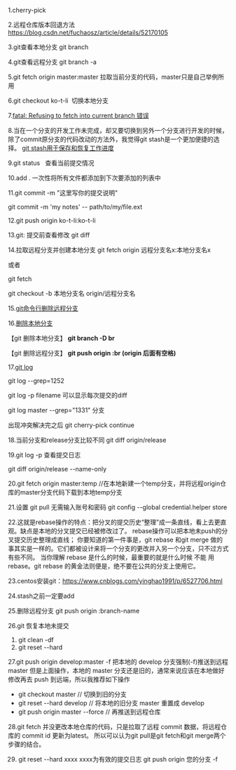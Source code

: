 1.cherry-pick

2.远程仓库版本回退方法 https://blog.csdn.net/fuchaosz/article/details/52170105

3.git查看本地分支 git branch

4.git查看远程分支 git branch -a 

5.git fetch origin master:master 拉取当前分支的代码，master只是自己举例所用

6.git checkout ko-t-li  切换本地分支

7.[fatal: Refusing to fetch into current branch 错误](https://www.jianshu.com/p/955ddee023bb)

8.当在一个分支的开发工作未完成，却又要切换到另外一个分支进行开发的时候，除了commit原分支的代码改动的方法外，我觉得git stash是一个更加便捷的选择。
[git stash用于保存和恢复工作进度](https://gist.github.com/subchen/3409a16cb46327ca7691)

9.git status   查看当前提交情况

10.add .   一次性将所有文件都添加到下次要添加的列表中

11.git commit -m "这里写你的提交说明"

git commit -m 'my notes' -- path/to/my/file.ext

12.git push origin ko-t-li:ko-t-li

13.git: 提交前查看修改 git diff

14.拉取远程分支并创建本地分支 git fetch origin 远程分支名x:本地分支名x

或者

git fetch

git checkout -b 本地分支名 origin/远程分支名

15.[git命令行删除远程分支](https://blog.csdn.net/furzoom/article/details/53002699)

16.[删除本地分支](https://www.cnblogs.com/hqbhonker/p/5092300.html)

【git 删除本地分支】
**git branch -D br**

【git 删除远程分支】
**git push origin :br  (origin 后面有空格)**

17.[git log](https://blog.csdn.net/kongbaidepao/article/details/54983196)

git log --grep=1252

git log -p filename
可以显示每次提交的diff

git log master  --grep="1331"
分支

出现冲突解决完之后  git cherry-pick continue

18.当前分支和release分支比较不同   git diff origin/release

19.git log -p 查看提交日志

git diff origin/release --name-only

20.git fetch origin master:temp 
//在本地新建一个temp分支，并将远程origin仓库的master分支代码下载到本地temp分支

21.设置 git pull 无需输入账号和密码
git config --global credential.helper store

22.这就是rebase操作的特点：把分叉的提交历史“整理”成一条直线，看上去更直观。缺点是本地的分叉提交已经被修改过了。
rebase操作可以把本地未push的分叉提交历史整理成直线；
你要知道的第一件事是，git rebase 和git merge 做的事其实是一样的。它们都被设计来将一个分支的更改并入另一个分支，只不过方式有些不同。
当你理解 rebase 是什么的时候，最重要的就是什么时候 不能 用 rebase。git rebase 的黄金法则便是，绝不要在公共的分支上使用它。

23.centos安装git：https://www.cnblogs.com/yinghao1991/p/6527706.html

24.stash之前一定要add

25.删除远程分支  git push origin :branch-name

26.git 恢复本地未提交
1. git clean -df
2. git reset --hard

27.git push origin develop:master -f
把本地的 develop 分支强制(-f)推送到远程 master
但是上面操作，本地的 master 分支还是旧的，通常来说应该在本地做好修改再去 push 到远端，所以我推荐如下操作
- git checkout master // 切换到旧的分支
- git reset --hard develop // 将本地的旧分支 master 重置成 develop
- git push origin master --force // 再推送到远程仓库

28.git fetch 并没更改本地仓库的代码，只是拉取了远程 commit 数据，将远程仓库的 commit id 更新为latest。
所以可以认为git pull是git fetch和git merge两个步骤的结合。

29. git reset --hard  xxxx      xxxx为有效的提交日志
git push origin 您的分支 -f
